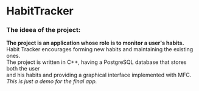 # HabitTracker
### The ideea of the project:
**The project is an application whose role is to monitor a user's habits.**<br>
Habit Tracker encourages forming new habits and maintaining the existing ones. <br>
The project is written in C++, having a PostgreSQL database that stores both the user <br> 
and his habits and providing a graphical interface implemented with MFC. <br>
*This is just a demo for the final app.*
